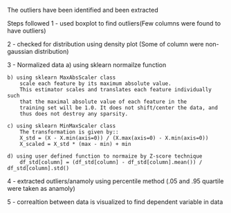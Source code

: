 The outliers have been identified and been extracted

Steps followed
1 - used boxplot to find outliers(Few columns were found to have outliers)

2 - checked for distribution using density plot (Some of column were non-gaussian distribution)

3 - Normalized data 
    a) using sklearn normailze function

    b) using sklearn MaxAbsScaler class
        scale each feature by its maximum absolute value.
        This estimator scales and translates each feature individually such
        that the maximal absolute value of each feature in the
        training set will be 1.0. It does not shift/center the data, and
        thus does not destroy any sparsity.

    c) using sklearn MinMaxScaler class
        The transformation is given by::
        X_std = (X - X.min(axis=0)) / (X.max(axis=0) - X.min(axis=0))
        X_scaled = X_std * (max - min) + min

    d) using user defined function to normaize by Z-score technique
        df_std[column] = (df_std[column] - df_std[column].mean()) / df_std[column].std()

4 - extracted outliers/anamoly using percentile method (.05 and .95 quartile were taken as anamoly)

5 - correaltion between data is visualized to find dependent variable in data